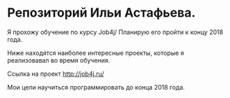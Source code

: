 # Репозиторий Ильи Астафьева.

Я прохожу обучение по курсу Job4j/ Планирую его пройти к концу 2018 года.

Ниже находятся наиболее интересные проекты, которые я реализовавал во время обучения.

Ссылка на проект http://job4j.ru/

Мои цели научиться программировать до конца 2018 года.